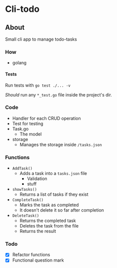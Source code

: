 # Cli-todo

## About

Small cli app to manage todo-tasks

### How

- golang

#### Tests

Run tests with `go test ./... -v`

_Should_ run any `*_test.go` file inside the project's dir.

### Code

- Handler for each CRUD operation
- Test for testing
- Task.go
  - The model
- storage
  - Manages the storage inside `/tasks.json`

### Functions

- `AddTask()`
  - Adds a task into a `tasks.json` file
    - Validation
    - stuff
- `showTasks()`
  - Returns a list of tasks if they exist
- `CompleteTask()`
  - Marks the task as completed
  - It doesn't delete it so far after completion
- `DeleteTask()`
  - Returns the completed task
  - Deletes the task from the file
  - Returns the result

### Todo

- [x] Refactor functions
- [x] Functional question mark
